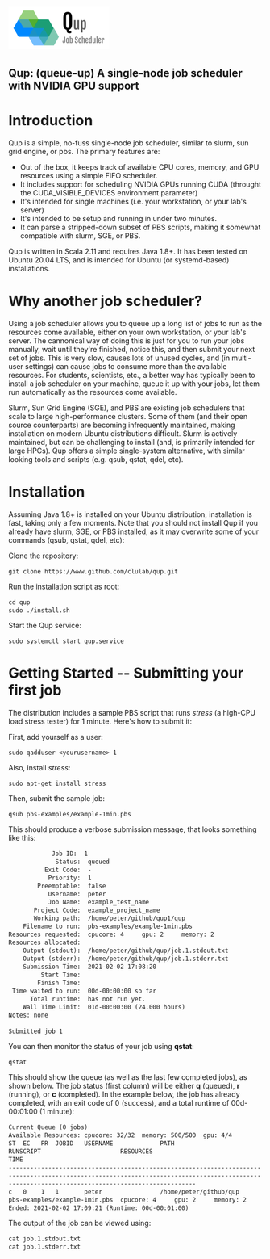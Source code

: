 ![Qup logo](qup-logo.png)
---
**Qup:** (queue-up) A single-node job scheduler with NVIDIA GPU support
---

# Introduction
Qup is a simple, no-fuss single-node job scheduler, similar to slurm, sun grid engine, or pbs.  The primary features are:
- Out of the box, it keeps track of available CPU cores, memory, and GPU resources using a simple FIFO scheduler.
- It includes support for scheduling NVIDIA GPUs running CUDA (throught the CUDA_VISIBLE_DEVICES environment parameter)
- It's intended for single machines (i.e. your workstation, or your lab's server)
- It's intended to be setup and running in under two minutes. 
- It can parse a stripped-down subset of PBS scripts, making it somewhat compatible with slurm, SGE, or PBS.

Qup is written in Scala 2.11 and requires Java 1.8+.  It has been tested on Ubuntu 20.04 LTS, and is intended for Ubuntu (or systemd-based) installations.

# Why another job scheduler?
Using a job scheduler allows you to queue up a long list of jobs to run as the resources come available, either on your own workstation, or your lab's server.  The cannonical way of doing this is just for you to run your jobs manually, wait until they're finished, notice this, and then submit your next set of jobs.  This is very slow, causes lots of unused cycles, and (in multi-user settings) can cause jobs to consume more than the available resources.  For students, scientists, etc., a better way has typically been to install a job scheduler on your machine, queue it up with your jobs, let them run automatically as the resources come available.  

Slurm, Sun Grid Engine (SGE), and PBS are existing job schedulers that scale to large high-performance clusters.  Some of them (and their open source counterparts) are becoming infrequently maintained, making installation on modern Ubuntu distributions difficult.  Slurm is actively maintained, but can be challenging to install (and, is primarily intended for large HPCs).  Qup offers a simple single-system alternative, with similar looking tools and scripts (e.g. qsub, qstat, qdel, etc).

# Installation
Assuming Java 1.8+ is installed on your Ubuntu distribution, installation is fast, taking only a few moments.  Note that you should not install Qup if you already have slurm, SGE, or PBS installed, as it may overwrite some of your commands (qsub, qstat, qdel, etc): 

Clone the repository:
```
git clone https://www.github.com/clulab/qup.git
```

Run the installation script as root:
```
cd qup
sudo ./install.sh
```

Start the Qup service:
```
sudo systemctl start qup.service
```

# Getting Started -- Submitting your first job

The distribution includes a sample PBS script that runs *stress* (a high-CPU load stress tester) for 1 minute.  Here's how to submit it:

First, add yourself as a user:
```
sudo qadduser <yourusername> 1
```

Also, install *stress*:
```
sudo apt-get install stress
```

Then, submit the sample job:
```
qsub pbs-examples/example-1min.pbs
```

This should produce a verbose submission message, that looks something like this:
```
            Job ID:  1
             Status:  queued
          Exit Code:  -
           Priority:  1
        Preemptable:  false
           Username:  peter
           Job Name:  example_test_name
       Project Code:  example_project_name
       Working path:  /home/peter/github/qup1/qup
    Filename to run:  pbs-examples/example-1min.pbs
Resources requested:  cpucore: 4     gpu: 2     memory: 2
Resources allocated:  
    Output (stdout):  /home/peter/github/qup/job.1.stdout.txt
    Output (stderr):  /home/peter/github/qup/job.1.stderr.txt
    Submission Time:  2021-02-02 17:08:20
         Start Time:  
        Finish Time:  
 Time waited to run:  00d-00:00:00 so far
      Total runtime:  has not run yet.
    Wall Time Limit:  01d-00:00:00 (24.000 hours)
Notes: none 

Submitted job 1
```

You can then monitor the status of your job using **qstat**:
```
qstat
```

This should show the queue (as well as the last few completed jobs), as shown below.  The job status (first column) will be either **q** (queued), **r** (running), or **c** (completed).  In the example below, the job has already completed, with an exit code of 0 (success), and a total runtime of 00d-00:01:00 (1 minute):
```
Current Queue (0 jobs)
Available Resources: cpucore: 32/32  memory: 500/500  gpu: 4/4
ST  EC   PR  JOBID   USERNAME             PATH                           RUNSCRIPT                      RESOURCES                                          TIME                                                                   
------------------------------------------------------------------------------------------------------------------------------------------------------------------------------------------------
c   0    1   1       peter                /home/peter/github/qup         pbs-examples/example-1min.pbs  cpucore: 4     gpu: 2     memory: 2                Ended: 2021-02-02 17:09:21 (Runtime: 00d-00:01:00)                     
```

The output of the job can be viewed using:
```
cat job.1.stdout.txt
cat job.1.stderr.txt
```




